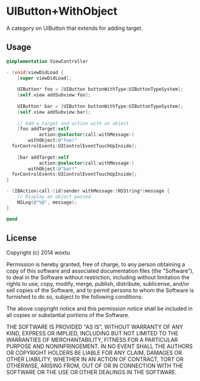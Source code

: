 # UIButton+WithObject

A category on UIButton that extends for adding target.

## Usage

```objectivec
@implementation ViewController

- (void)viewDidLoad {
    [super viewDidLoad];
    
    UIButton* foo = [UIButton buttonWithType:UIButtonTypeSystem];
    [self.view addSubview:foo];
    
    UIButton* bar = [UIButton buttonWithType:UIButtonTypeSystem];
    [self.view addSubview:bar];
    
    // Add a target and action with an object
    [foo addTarget:self
            action:@selector(call:withMessage:)
        withObject:@"foo!"
  forControlEvents:UIControlEventTouchUpInside];
    
    [bar addTarget:self
            action:@selector(call:withMessage:)
        withObject:@"bar!"
  forControlEvents:UIControlEventTouchUpInside];
}

- (IBAction)call:(id)sender withMessage:(NSString*)message {
    // Display an object passed
    NSLog(@"%@", message);
}

@end
```

## License
Copyright (c) 2014 woxtu

Permission is hereby granted, free of charge, to any person obtaining a copy of this software and associated documentation files (the "Software"), to deal in the Software without restriction, including without limitation the rights to use, copy, modify, merge, publish, distribute, sublicense, and/or sell copies of the Software, and to permit persons to whom the Software is furnished to do so, subject to the following conditions:

The above copyright notice and this permission notice shall be included in all copies or substantial portions of the Software.

THE SOFTWARE IS PROVIDED "AS IS", WITHOUT WARRANTY OF ANY KIND, EXPRESS OR IMPLIED, INCLUDING BUT NOT LIMITED TO THE WARRANTIES OF MERCHANTABILITY, FITNESS FOR A PARTICULAR PURPOSE AND NONINFRINGEMENT. IN NO EVENT SHALL THE AUTHORS OR COPYRIGHT HOLDERS BE LIABLE FOR ANY CLAIM, DAMAGES OR OTHER LIABILITY, WHETHER IN AN ACTION OF CONTRACT, TORT OR OTHERWISE, ARISING FROM, OUT OF OR IN CONNECTION WITH THE SOFTWARE OR THE USE OR OTHER DEALINGS IN THE SOFTWARE.
